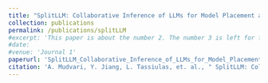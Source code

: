 ```yaml
---
title: "SplitLLM: Collaborative Inference of LLMs for Model Placement and Throughput Optimization"
collection: publications
permalink: /publications/splitLLM
#excerpt: 'This paper is about the number 2. The number 3 is left for future work.'
#date: 
#venue: 'Journal 1'
paperurl: 'SplitLLM_Collaborative_Inference_of_LLMs_for_Model_Placement_and_Throughput_Optimization.pdf'
citation: 'A. Mudvari, Y. Jiang, L. Tassiulas, et. al., " SplitLLM: Collaborative Inference of LLMs for Model Placement and Throughput Optimization", in submission process'
---
```



